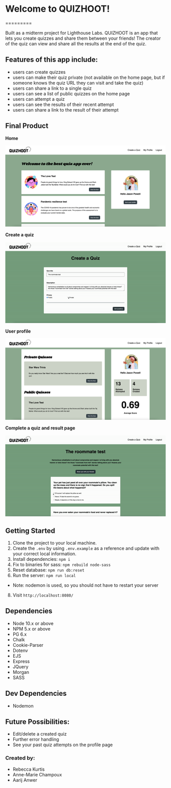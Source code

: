 # Welcome to QUIZHOOT!
=========

Built as a midterm project for Lighthouse Labs. QUIZHOOT is an app that lets you create quizzes and share them between your friends! The creator of the quiz can view and share all the results at the end of the quiz.

## Features of this app include:
- users can create quizzes
- users can make their quiz private (not available on the home page, but if someone knows the quiz URL they can visit and take the quiz)
- users can share a link to a single quiz
- users can see a list of public quizzes on the home page
- users can attempt a quiz
- users can see the results of their recent attempt
- users can share a link to the result of their attempt



## Final Product

**Home**

!["Screenshot of home"](https://github.com/amchampoux/quizhoot/blob/master/public/docs/screenshots/home.png)

**Create a quiz**

!["Screenshot of quiz"](https://github.com/amchampoux/quizhoot/blob/master/public/docs/screenshots/form.gif)

**User profile**

!["Screenshot of profile"](https://github.com/amchampoux/quizhoot/blob/master/public/docs/screenshots/profile.png)

**Complete a quiz and result page**

!["Screenshot of quiz + result"](https://github.com/amchampoux/quizhoot/blob/master/public/docs/screenshots/quiz.gif)



## Getting Started

1. Clone the project to your local machine. 
2. Create the `.env` by using `.env.example` as a reference and update with your correct local information. 
3. Install dependencies: `npm i`
4. Fix to binaries for sass: `npm rebuild node-sass`
5. Reset database: `npm run db:reset`
6. Run the server: `npm run local`
  - Note: nodemon is used, so you should not have to restart your server
8. Visit `http://localhost:8080/`

## Dependencies

- Node 10.x or above
- NPM 5.x or above
- PG 6.x
- Chalk 
- Cookie-Parser
- Dotenv
- EJS
- Express
- JQuery
- Morgan
- SASS

## Dev Dependencies

- Nodemon

## Future Possibilities:
- Edit/delete a created quiz
- Further error handling
- See your past quiz attempts on the profile page


### Created by:
- Rebecca Kurtis
- Anne-Marie Champoux
- Aarij Anwer
